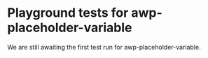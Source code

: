 # Playground tests for awp-placeholder-variable
We are still awaiting the first test run for awp-placeholder-variable.
